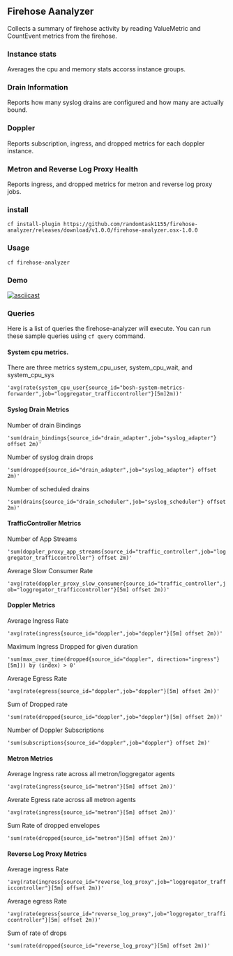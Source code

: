 ## Firehose Aanalyzer

Collects a summary of firehose activity by reading ValueMetric and CountEvent metrics from the firehose.

### Instance stats

Averages the cpu and memory stats accorss instance groups.

### Drain Information

Reports how many syslog drains are configured and how many are actually bound.

### Doppler 

Reports subscription, ingress, and dropped metrics for each doppler instance.

### Metron and Reverse Log Proxy Health
Reports ingress, and dropped metrics for metron and reverse log proxy jobs.

### install

```
cf install-plugin https://github.com/randomtask1155/firehose-analyzer/releases/download/v1.0.0/firehose-analyzer.osx-1.0.0
```

### Usage

```
cf firehose-analyzer
```

### Demo

[![asciicast](https://asciinema.org/a/pxJsQJm1SWTT0hmR8vhJEyjez.svg)](https://asciinema.org/a/pxJsQJm1SWTT0hmR8vhJEyjez)


### Queries

Here is a list of queries the firehose-analyzer will execute.  You can run these sample queries using `cf query` command.

#### System cpu metrics.  

There are three metrics system_cpu_user, system_cpu_wait, and system_cpu_sys

`'avg(rate(system_cpu_user{source_id="bosh-system-metrics-forwarder",job="loggregator_trafficcontroller"}[5m]2m))'`

#### Syslog Drain Metrics

Number of drain Bindings

`'sum(drain_bindings{source_id="drain_adapter",job="syslog_adapter"} offset 2m)'`

Number of syslog drain drops

`'sum(dropped{source_id="drain_adapter",job="syslog_adapter"} offset 2m)'`

Number of scheduled drains

`'sum(drains{source_id="drain_scheduler",job="syslog_scheduler"} offset 2m)'`

#### TrafficController Metrics

Number of App Streams

`'sum(doppler_proxy_app_streams{source_id="traffic_controller",job="loggregator_trafficcontroller"} offset 2m)'`

Average Slow Consumer Rate

`'avg(rate(doppler_proxy_slow_consumer{source_id="traffic_controller",job="loggregator_trafficcontroller"}[5m] offset 2m))'`

#### Doppler Metrics

Average Ingress Rate

`'avg(rate(ingress{source_id="doppler",job="doppler"}[5m] offset 2m))'`

Maximum Ingress Dropped for given duration

`'sum(max_over_time(dropped{source_id="doppler", direction="ingress"}[5m])) by (index) > 0'`

Average Egress Rate

`'avg(rate(egress{source_id="doppler",job="doppler"}[5m] offset 2m))'`

Sum of Dropped rate 

`'sum(rate(dropped{source_id="doppler",job="doppler"}[5m] offset 2m))'`

Number of Doppler Subscriptions

`'sum(subscriptions{source_id="doppler",job="doppler"} offset 2m)'`

#### Metron Metrics

Average Ingress rate across all metron/loggregator agents

`'avg(rate(ingress{source_id="metron"}[5m] offset 2m))'`

Averate Egress rate across all metron agents

`'avg(rate(ingress{source_id="metron"}[5m] offset 2m))'`

Sum Rate of dropped envelopes

`'sum(rate(dropped{source_id="metron"}[5m] offset 2m))'`

#### Reverse Log Proxy Metrics

Average ingress Rate

`'avg(rate(ingress{source_id="reverse_log_proxy",job="loggregator_trafficcontroller"}[5m] offset 2m))'`

Average egress Rate

`'avg(rate(egress{source_id="reverse_log_proxy",job="loggregator_trafficcontroller"}[5m] offset 2m))'`

Sum of rate of drops

`'sum(rate(dropped{source_id="reverse_log_proxy"}[5m] offset 2m))'`